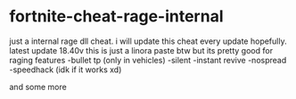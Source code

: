 # fortnite-cheat-rage-internal








just a internal rage dll cheat.
i will update this cheat every update hopefully.
latest update 18.40v
this is just a linora paste btw but its pretty good for raging
features
-bullet tp (only in vehicles)
-silent
-instant revive
-nospread
-speedhack (idk if it works xd)

and some more 
